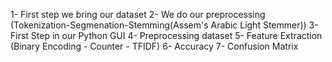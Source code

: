 1- First step we bring our dataset
2- We do our preprocessing (Tokenization-Segmenation-Stemming(Assem's Arabic Light Stemmer))
3- First Step in our Python GUI
4- Preprocessing dataset
5- Feature Extraction (Binary Encoding - Counter - TFIDF)
6- Accuracy
7- Confusion Matrix
